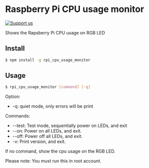 # Raspberry Pi CPU usage monitor

[![Support us](http://img.shields.io/gittip/gyengus.svg)](https://www.gittip.com/gyengus/)

Shows the Rapsberry Pi CPU usage on RGB LED

## Install
```bash
$ npm install -g rpi_cpu_usage_monitor
```

## Usage
```bash
$ rpi_cpu_usage_monitor [command] [-q]
```
Option:
<ul>
<li>-q: quiet mode, only errors will be print</li>
</ul>
Commands:
<ul>
<li>--test: Test mode, sequentially power on LEDs, and exit</li>
<li>--on: Power on all LEDs, and exit.</li>
<li>--off: Power off all LEDs, and exit.</li>
<li>-v: Print version, and exit.</li>
</ul>
If no command, show the cpu usage on the RGB LED.

Please note: You must run this in root account.

